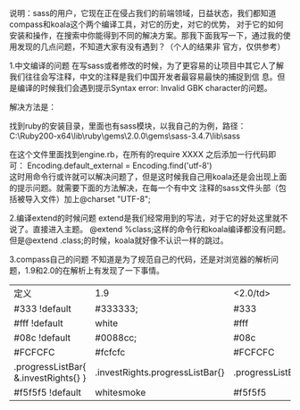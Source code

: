 说明：sass的用户，它现在正在侵占我们的前端领域，日益状态，我们都知道compass和koala这个两个编译工具，对它的历史，对它的优势，
对于它的如何安装和操作，在搜索中你能得到不同的解决方案。那我下面我写一下，通过我的使用发现的几点问题，不知道大家有没有遇到？（个人的结果非
官方，仅供参考）        
      
1.中文编译的问题
在写sass或者修改的时候，为了更容易的让项目中其它人了解我们往往会写注释，中文的注释是我们中国开发者最容易最快的捕捉到信
息。但是编译的时候我们会遇到提示Syntax error: Invalid GBK character的问题。   
            
解决方法是：          
          
找到ruby的安装目录，里面也有sass模块，以我自己的为例，路径：C:\Ruby200-x64\lib\ruby\gems\2.0.0\gems\sass-3.4.7\lib\sass

在这个文件里面找到engine.rb，在所有的require XXXX 之后添加一行代码即可：
Encoding.default_external = Encoding.find('utf-8')        
这时用命令行或许就可以解决问题了，但是这时候我自己用koala还是会出现上面的提示问题。就需要下面的方法解决，在每一个有中文
注释的sass文件头部（包括被导入文件）加上@charset "UTF-8";     
          
2.编译extend的时候问题
extend是我们经常用到的写法，对于它的好处这里就不说了。直接进入主题。
@extend %class;这样的命令行和koala编译都没有问题。      
但是@extend .class;的时候，koala就好像不认识一样的跳过。
                             
<!--3.css3加前缀问题              -->
<!--@include prefixer($property, $value, $prefixes);                  -->
<!--大家应该很熟悉吧，最常用的css3兼容写法。但是编译也是有问题的。          -->
<!--例子:             -->
<!--@include prefixer(border-radius, 3px, webkit moz o ms);           -->
<!--1.9命令行编译结果：        -->
<!---webkit-border-radius: 3px;         -->
<!---moz-border-radius: 3px;            -->
<!---o-border-radius: 3px;        -->
<!---ms-border-radius: 3px;       -->
<!--border-radius: 3px;           -->
<!--koala的结果：           -->
<!---webkit-border-radius: 3px;         -->
<!---moz-border-radius: 3px;            -->
<!---ms-border-radius: 3px;       -->
<!--border-radius: 3px;           -->
<!--大家看一下就知道不通了吧。不知道koala为什么会没有-o-，是提前知道Opera新版用了webkit的内核吗？这个大家可以了解一下具体原因。-->
            
3.compass自己的问题
不知道是为了规范自己的代码，还是对浏览器的解析问题，1.9和2.0的在解析上有发现了一下事情。
<table>
<tr>
	<td>定义</td>
	<td>1.9</td>
	<td><2.0/td>
</tr>
<tr>
	<td>#333 !default</td>
	<td>#333333;</td>
	<td>#333</td>
</tr>
<tr>
	<td>#fff !default</td>
	<td>white</td>
	<td>#fff</td>
</tr>
<tr>
	<td>#08c !default</td>
	<td>#0088cc;</td>
	<td>#08c</td>
</tr>
<tr>
	<td>#FCFCFC</td>
	<td>#fcfcfc</td>
	<td>#FCFCFC</td>
</tr>
<tr>
	<td>
	.progressListBar{       
	      &.investRights{}        
	}           
	</td>
	<td>.investRights.progressListBar{}</td>
	<td>.progressListBar.investRights{}</td>
</tr>
<tr>
	<td>#f5f5f5 !default</td>
	<td>whitesmoke</td>
	<td>#f5f5f5</td>
</tr>
</table>


    
